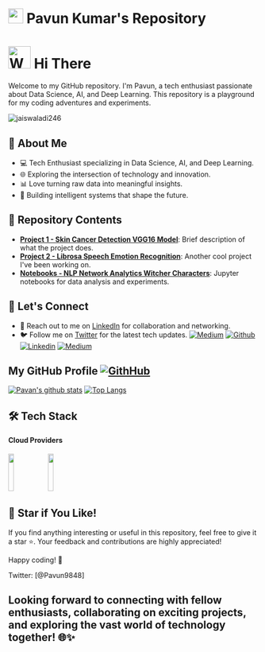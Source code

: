 <h1><img src="https://emojis.slackmojis.com/emojis/images/1531849430/4246/blob-sunglasses.gif?1531849430" width="30"/>  Pavun Kumar's Repository
<h1 align="left"><img src="https://raw.githubusercontent.com/nixin72/nixin72/master/wave.gif"  alt="Waving hand animated gif"height="45" width="45" />  Hi There</h1>

Welcome to my GitHub repository. I'm Pavun, a tech enthusiast passionate about Data Science, AI, and Deep Learning. This repository is a playground for my coding adventures and experiments.
<p align="left"> <img src="https://komarev.com/ghpvc/?username=Pavun-KumarCH&label=Profile%20views&color=0e75b6&style=flat" alt="jaiswaladi246" /></p>

## 🚀 About Me

- 💻 Tech Enthusiast specializing in Data Science, AI, and Deep Learning.
- 🌐 Exploring the intersection of technology and innovation.
- 📊 Love turning raw data into meaningful insights.
- 🤖 Building intelligent systems that shape the future.

## 📂 Repository Contents

- **[Project 1 - Skin Cancer Detection VGG16 Model](https://github.com/Pavun-KumarCH/Skin-cancer-detection-VGG16-Model)**: Brief description of what the project does.
- **[Project 2 - Librosa Speech Emotion Recognition](https://github.com/Pavun-KumarCH/Librosa-Speech-Emotion-Recognition)**: Another cool project I've been working on.
- **[Notebooks - NLP Network Analytics Witcher Characters](https://github.com/Pavun-KumarCH/NLP-Network-Analytics-Witcher-Characters)**: Jupyter notebooks for data analysis and experiments.

## 🤝 Let's Connect

- 💬 Reach out to me on [LinkedIn](https://www.linkedin.com/in/pavan-kumar-ch-a11003161) for collaboration and networking.
- 🐦 Follow me on [Twitter](https://twitter.com/Pavun9848) for the latest tech updates.
[![Medium](https://img.shields.io/badge/-Portfolio-red?style=flat&logo=appveyor&logoColor=white)](https://symphonious-bublanina-44ac45.netlify.app/)
[![Github](https://img.shields.io/badge/-Github-000?style=flat&logo=Github&logoColor=white)](https://github.com/Pavun-KumarCH)
[![Linkedin](https://img.shields.io/badge/-LinkedIn-blue?style=flat&logo=Linkedin&logoColor=white)](https://www.linkedin.com/in/pavan-kumar-ch-a11003161)
[![Medium](https://img.shields.io/static/v1?label=M&message=Medium&color=black)](https://medium.com/@pavun9848)

## My GitHub Profile [![GithHub](https://img.shields.io/github/forks/Pavun-KumarCH/medium-manifests?style=social)](https://github.com/Pavun-KumarCH) 

[![Pavan's github stats](https://github-readme-stats.vercel.app/api?username=Pavun-KumarCH&theme=material-palenight&count_private=true&hide=contribs)](https://github.com/Pavun-KumarCH)
[![Top Langs](https://github-readme-stats.vercel.app/api/top-langs/?username=Pavun-KumarCH&theme=material-palenight&hide=Jupyter&layout=compact)](https://github.com/Pavun-KumarCH)

## 🛠 Tech Stack

#### Cloud Providers
 
 <p float="left">
   <code><img width="15%" height="75" src="https://www.vectorlogo.zone/logos/amazon_aws/amazon_aws-ar21.svg"></code>
   <code><img width="15%" height="75" src="https://www.vectorlogo.zone/logos/microsoft_azure/microsoft_azure-ar21.svg"></code>
 </p>

## 🌟 Star if You Like!

If you find anything interesting or useful in this repository, feel free to give it a star ⭐️. Your feedback and contributions are highly appreciated!

Happy coding! 🚀

Twitter: [@Pavun9848]
## Looking forward to connecting with fellow enthusiasts, collaborating on exciting projects, and exploring the vast world of technology together! 🌐✨
